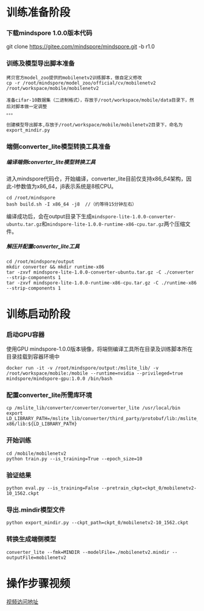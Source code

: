 # 训练准备阶段
### 下载mindspore 1.0.0版本代码
git clone https://gitee.com/mindspore/mindspore.git -b r1.0

### 训练及模型导出脚本准备
```
拷贝官方model_zoo提供的mobilenetv2训练脚本，做自定义修改
cp -r /root/mindspore/model_zoo/official/cv/mobilenetv2 /root/workspace/mobile/mobilenetv2

准备cifar-10数据集（二进制格式），存放于/root/workspace/mobile/data目录下，然后对脚本做一定调整
。。。

创建模型导出脚本,存放于/root/workspace/mobile/mobilenetv2目录下，命名为export_mindir.py
```

### 端侧converter_lite模型转换工具准备
##### 编译端侧converter_lite模型转换工具
进入mindspore代码仓，开始编译，converter_lite目前仅支持x86_64架构，因此-I参数值为x86_64，j8表示系统是8核CPU。
```
cd /root/mindspore
bash build.sh -I x86_64 -j8  //（约等待15分钟左右）
```
编译成功后，会在output目录下生成`mindspore-lite-1.0.0-converter-ubuntu.tar.gz`和`mindspore-lite-1.0.0-runtime-x86-cpu.tar.gz`两个压缩文件。

##### 解压并配置converter_lite工具
```
cd /root/mindspore/output
mkdir converter && mkdir runtime-x86
tar -zxvf mindspore-lite-1.0.0-converter-ubuntu.tar.gz -C ./converter --strip-components 1
tar -zxvf mindspore-lite-1.0.0-runtime-x86-cpu.tar.gz -C ./runtime-x86 --strip-components 1
```


# 训练启动阶段
### 启动GPU容器
使用GPU mindspore-1.0.0版本镜像，将端侧编译工具所在目录及训练脚本所在目录挂载到容器环境中
```
docker run -it -v /root/mindspore/output:/mslite_lib/ -v /root/workspace/mobile:/mobile --runtime=nvidia --privileged=true mindspore/mindspore-gpu:1.0.0 /bin/bash
```

### 配置converter_lite所需库环境
```
cp /mslite_lib/converter/converter/converter_lite /usr/local/bin
export LD_LIBRARY_PATH=/mslite_lib/converter/third_party/protobuf/lib:/mslite_lib/converter/third_party/flatbuffers/lib:/mslite_lib/runtime-x86/lib:${LD_LIBRARY_PATH}
```

### 开始训练
```
cd /mobile/mobilenetv2
python train.py --is_training=True --epoch_size=10
```

### 验证结果
```
python eval.py --is_training=False --pretrain_ckpt=ckpt_0/mobilenetv2-10_1562.ckpt
```

### 导出.mindir模型文件
```
python export_mindir.py --ckpt_path=ckpt_0/mobilenetv2-10_1562.ckpt
```

### 转换生成端侧模型
```
converter_lite --fmk=MINDIR --modelFile=./mobilenetv2.mindir --outputFile=mobilenetv2
```

# 操作步骤视频
[视频访问地址](https://mslite-app.obs.cn-north-4.myhuaweicloud.com:443/%E6%93%8D%E4%BD%9C%E8%A7%86%E9%A2%91-%E7%BB%88%E7%89%882.mp4?AccessKeyId=PQ7DQUATQUMX3VMMPIPM&Expires=1603523256&Signature=wHXWu5LQd%2BFcKXfygZDbROvuLzY%3D)


